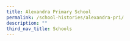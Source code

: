 ```yaml
---
title: Alexandra Primary School
permalink: /school-histories/alexandra-pri/
description: ""
third_nav_title: Schools
---
```


